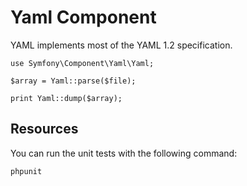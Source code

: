 Yaml Component
==============

YAML implements most of the YAML 1.2 specification.

    use Symfony\Component\Yaml\Yaml;

    $array = Yaml::parse($file);

    print Yaml::dump($array);

Resources
---------

You can run the unit tests with the following command:

    phpunit
